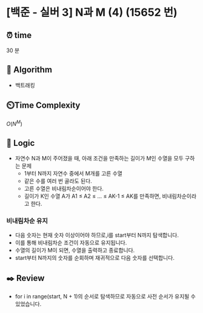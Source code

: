# [백준 - 실버 3] N과 M (4) (15652 번)

## ⏰  **time**

30 분

## :pushpin: **Algorithm**

- 백트래킹

## ⏲️**Time Complexity**

$O(N^M)$

## :round_pushpin: **Logic**

- 자연수 N과 M이 주어졌을 때, 아래 조건을 만족하는 길이가 M인 수열을 모두 구하는 문제
  - 1부터 N까지 자연수 중에서 M개를 고른 수열 
  - 같은 수를 여러 번 골라도 된다. 
  - 고른 수열은 비내림차순이어야 한다. 
  - 길이가 K인 수열 A가 A1 ≤ A2 ≤ ... ≤ AK-1 ≤ AK를 만족하면, 비내림차순이라고 한다.

### 비내림차순 유지

- 다음 숫자는 현재 숫자 이상이어야 하므로,i를 start부터 N까지 탐색합니다.
- 이를 통해 비내림차순 조건이 자동으로 유지됩니다.
- 수열의 길이가 M이 되면, 수열을 출력하고 종료합니다. 
- start부터 N까지의 숫자를 순회하며 재귀적으로 다음 숫자를 선택합니다.

## :black_nib: **Review**

- for i in range(start, N + 1)의 순서로 탐색하므로 자동으로 사전 순서가 유지될 수 있었습니다.